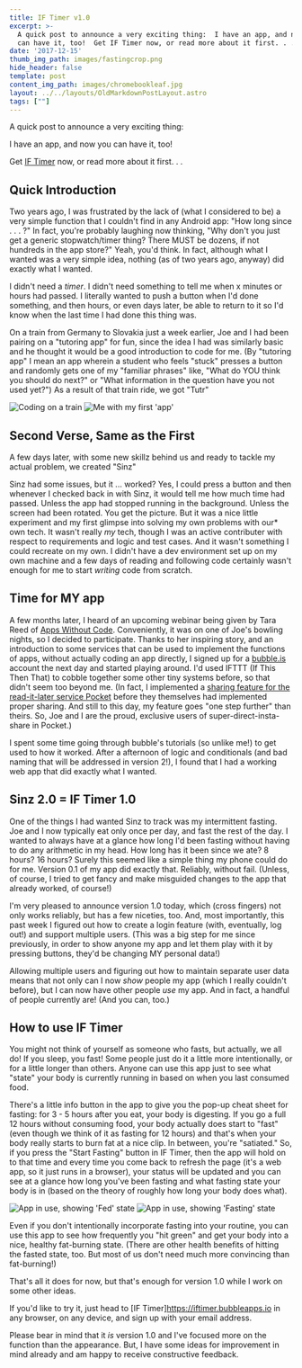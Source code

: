 ```yaml
---
title: IF Timer v1.0
excerpt: >-
  A quick post to announce a very exciting thing:  I have an app, and now you
  can have it, too!  Get IF Timer now, or read more about it first. . .
date: '2017-12-15'
thumb_img_path: images/fastingcrop.png
hide_header: false
template: post
content_img_path: images/chromebookleaf.jpg
layout: ../../layouts/OldMarkdownPostLayout.astro
tags: [""]
---
```

A quick post to announce a very exciting thing:

I have an app, and now you can have it, too!

Get <a href="https://iftimer.bubbleapps.io">IF Timer</a> now, or read more about it first. . . 

<!-- more -->

## Quick Introduction

Two years ago, I was frustrated by the lack of (what I considered to be) a very simple function that I couldn't find in any Android app: "How long since . . . ?" In fact, you're probably laughing now thinking, "Why don't you just get a generic stopwatch/timer thing? There MUST be dozens, if not hundreds in the app store?" Yeah, you'd think. In fact, although what I wanted was a very simple idea, nothing (as of two years ago, anyway) did exactly what I wanted.

I didn't need a *timer*. I didn't need something to tell me when x minutes or hours had passed. I literally wanted to push a button when I'd done something, and then hours, or even days later, be able to return to it so I'd know when the last time I had done this thing was.

On a train from Germany to Slovakia just a week earlier, Joe and I had been pairing on a "tutoring app" for fun, since the idea I had was similarly basic and he thought it would be a good introduction to code for me. (By "tutoring app" I mean an app wherein a student who feels "stuck" presses a button and randomly gets one of my "familiar phrases" like, "What do YOU think you should do next?" or "What information in the question have you not used yet?") As a result of that train ride, we got "Tutr"

![Coding on a train](https://lh3.googleusercontent.com/pw/AM-JKLXdQcxIacFKH6x4PPZxXcU_8Y5ak-pdQnHeE1NtAiCcdWFQ89JXCisZ5BteykM5vJYF6hW2r_17aAZGbVM9V0Qj3Rg2FnIo-uU2qoumH_tquKMfF23hGIf4D7lgPPLqjdVgqoWejNjG9q6NSWXcFefkWg=w1752-h987-no?.jpg)
![Me with my first 'app'](https://lh3.googleusercontent.com/pw/AM-JKLU52pi7OY8FK3BlrVoQWf_v5rgJ7NVN8b-VQj4mHOi_gVaVn9TGvdCvwUfrJ2q_MadkQFk30Hy2WaX7dsdXELeGUraOsBquD3nNTclXhqZuQuxEkq9UYXmjpFKbfCTJiFy_fnsnbmxiypCKTgfbua2tnA=w1752-h987-no?.jpg)

## Second Verse, Same as the First

A few days later, with some new skillz behind us and ready to tackle my actual problem, we created "Sinz"

Sinz had some issues, but it ... worked? Yes, I could press a button and then whenever I checked back in with Sinz, it would tell me how much time had passed. Unless the app had stopped running in the background. Unless the screen had been rotated. You get the picture. But it was a nice little experiment and my first glimpse into solving my own problems with our* own tech. It wasn't really *my* tech, though I was an active contributer with respect to requirements and logic and test cases. And it wasn't something I could recreate on my own. I didn't have a dev environment set up on my own machine and a few days of reading and following code certainly wasn't enough for me to start *writing* code from scratch.

## Time for MY app

A few months later, I heard of an upcoming webinar being given by Tara Reed of [Apps Without Code](https://appswithoutcode.com). Conveniently, it was on one of Joe's bowling nights, so I decided to participate. Thanks to her inspiring story, and an introduction to some services that can be used to implement the functions of apps, without actually coding an app directly, I signed up for a [bubble.is](https://bubble.is) account the next day and started playing around. I'd used IFTTT (If This Then That) to cobble together some other tiny systems before, so that didn't seem too beyond me. (In fact, I implemented a [sharing feature for the read-it-later service Pocket](/2017/02/05/direct-share-to-another-pocket-account-using-ifttt-and-todoist/) before they themselves had implemented proper sharing. And still to this day, my feature goes "one step further" than theirs. So, Joe and I are the proud, exclusive users of super-direct-insta-share in Pocket.)

I spent some time going through bubble's tutorials (so unlike me!) to get used to how it worked. After a afternoon of logic and conditionals (and bad naming that will be addressed in version 2!), I found that I had a working web app that did exactly what I wanted.

## Sinz 2.0 = IF Timer 1.0

One of the things I had wanted Sinz to track was my intermittent fasting. Joe and I now typically eat only once per day, and fast the rest of the day. I wanted to always have at a glance how long I'd been fasting without having to do any arithmetic in my head. How long has it been since we ate? 8 hours? 16 hours? Surely this seemed like a simple thing my phone could do for me. Version 0.1 of my app did exactly that. Reliably, without fail. (Unless, of course, I tried to get fancy and make misguided changes to the app that already worked, of course!)

I'm very pleased to announce version 1.0 today, which (cross fingers) not only works reliably, but has a few niceties, too. And, most importantly, this past week I figured out how to create a login feature (with, eventually, log out!) and support multiple users. (This was a big step for me since previously, in order to show anyone my app and let them play with it by pressing buttons, they'd be changing MY personal data!)

Allowing multiple users and figuring out how to maintain separate user data means that not only can I now *show* people my app (which I really couldn't before), but I can now have other people *use* my app. And in fact, a handful of people currently are! (And you can, too.)

## How to use IF Timer

You might not think of yourself as someone who fasts, but actually, we all do! If you sleep, you fast! Some people just do it a little more intentionally, or for a little longer than others. Anyone can use this app just to see what "state" your body is currently running in based on when you last consumed food.

There's a little info button in the app to give you the pop-up cheat sheet for fasting: for 3 - 5 hours after you eat, your body is digesting. If you go a full 12 hours without consuming food, your body actually does start to "fast" (even though we think of it as fasting for 12 hours) and that's when your body really starts to burn fat at a nice clip. In between, you're "satiated." So, if you press the "Start Fasting" button in IF Timer, then the app will hold on to that time and every time you come back to refresh the page (it's a web app, so it just runs in a browser), your status will be updated and you can see at a glance how long you've been fasting and what fasting state your body is in (based on the theory of roughly how long your body does what).

![App in use, showing 'Fed' state](https://lh3.googleusercontent.com/pw/AM-JKLUHi-n3NT64l4huA8MJjQEhFXznIVKCSavKvtt1OzT-lo6tEfB8JULTAhELowYKeu3SwJvI0g_YjfNKU8dIfnnArtsYlzbjzbxZw3twSuq19IG1PhoLMTqUbvTYXR5lScNWmW8t5H0aSSpBmV_VxT9p2w=w250-no?.jpg)
![App in use, showing 'Fasting' state](https://lh3.googleusercontent.com/pw/AM-JKLVUDrH7Go_5OF1TizDG-ijAgVq196dX0S6XoeBhXxNZtNGo8lPWcc2Q9-GJMxk48tBRSIkImoNiO8BgMSo1opCeqaPD2Ey0nn1DVKXlo9jfLUeHRzYGPPRe6frVUST4C6BP7alNA-TuLy2FRkMjYRKOWA=w250-no?.jpg)

Even if you don't intentionally incorporate fasting into your routine, you can use this app to see how frequently you "hit green" and get your body into a nice, healthy fat-burning state. (There are other health benefits of hitting the fasted state, too. But most of us don't need much more convincing than fat-burning!) 

That's all it does for now, but that's enough for version 1.0 while I work on some other ideas.

If you'd like to try it, just head to [IF Timer]https://iftimer.bubbleapps.io in any browser, on any device, and sign up with your email address.

Please bear in mind that it *is* version 1.0 and I've focused more on the function than the appearance. But, I have some ideas for improvement in mind already and am happy to receive constructive feedback.
